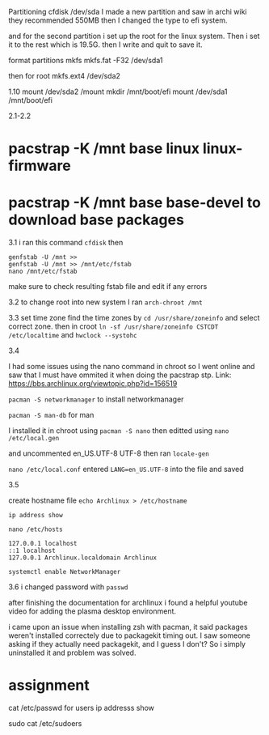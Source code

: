 Partitioning
cfdisk /dev/sda
I made a new partition and saw in archi wiki they recommended 550MB
then I changed the type to efi system.

and for the second partition i set up the root for the linux system.
Then i set it to the rest which is 19.5G.
then I write and quit to save it.

format partitions
mkfs
mkfs.fat -F32 /dev/sda1

then for root
mkfs.ext4 /dev/sda2

1.10
mount /dev/sda2 /mount
mkdir /mnt/boot/efi
mount /dev/sda1 /mnt/boot/efi

2.1-2.2

# pacstrap -K /mnt base linux linux-firmware

# pacstrap -K /mnt base base-devel to download base packages

3.1
i ran this command
`cfdisk`
then

```shell
genfstab -U /mnt >>
genfstab -U /mnt >> /mnt/etc/fstab
nano /mnt/etc/fstab
```

make sure to check resulting fstab file and edit if any errors

3.2
to change root into new system
I ran
`arch-chroot /mnt`

3.3 set time zone
find the time zones by
`cd /usr/share/zoneinfo`
and select correct zone.
then in croot
`ln -sf /usr/share/zoneinfo CSTCDT /etc/localtime`
and
`hwclock --systohc`

3.4

I had some issues using the nano command in chroot so I went online and saw that I must have
ommited it when doing the pacstrap stp.
Link: <https://bbs.archlinux.org/viewtopic.php?id=156519>

`pacman -S networkmanager`
to install networkmanager

`pacman -S man-db`
for man

I installed it in chroot using
`pacman -S nano`
then editted using
`nano /etc/local.gen `

and uncommented en_US.UTF-8 UTF-8
then ran
`locale-gen`

`nano /etc/local.conf`
entered
`LANG=en_US.UTF-8`
into the file and saved

3.5

create hostname file
`echo Archlinux > /etc/hostname`

`ip address show`

`nano /etc/hosts`

```shell
127.0.0.1 localhost
::1 localhost
127.0.0.1 Archlinux.localdomain Archlinux
```

`systemctl enable NetworkManager`

3.6
i changed password with `passwd`

after finishing the documentation for archlinux i found a helpful youtube video for adding the plasma desktop environment.

i came upon an issue when installing zsh with pacman, it said packages weren't installed correctely due to packagekit timing out. I saw someone asking if they actually need packagekit, and I guess I don't? So i simply uninstalled it and problem was solved.

# assignment

cat /etc/passwd for users
ip addresss show

sudo cat /etc/sudoers

